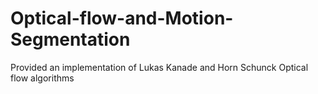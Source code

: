 # Optical-flow-and-Motion-Segmentation

Provided an implementation of Lukas Kanade and Horn Schunck Optical flow algorithms
